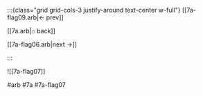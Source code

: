 :::{class="grid grid-cols-3 justify-around text-center w-full"}
[[7a-flag09.arb|← prev]]

[[7a.arb|⌂ back]]

[[7a-flag06.arb|next →]]

:::

![[7a-flag07]]

#arb #7a #7a-flag07

